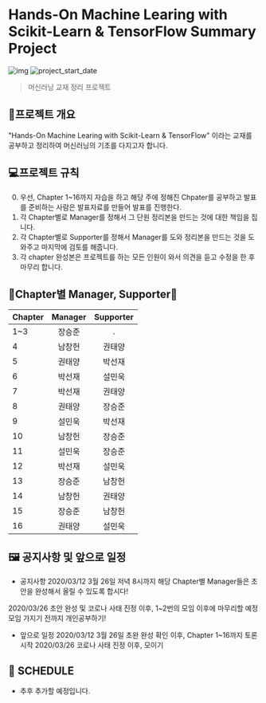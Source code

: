 #  Hands-On Machine Learing with Scikit-Learn & TensorFlow Summary Project 
![img](https://img.shields.io/badge/Summary--orange)     ![project_start_date](https://img.shields.io/badge/Project%20Start%20Date-2020--03--13-informational.svg)
> 머신러닝 교재 정리 프로젝트


## :memo:프로젝트 개요


 "Hands-On Machine Learing with Scikit-Learn & TensorFlow" 이라는 교재를 공부하고 정리하여 머신러닝의 기초를 다지고자 합니다.


## :computer:프로젝트 규칙
0. 우선, Chapter 1~16까지 자습을 하고 해당 주에 정해진 Chpater를 공부하고 발표를 준비하는 사람은 발표자료를 만들어 발표를 진행한다. 
1. 각 Chapter별로 Manager를 정해서 그 단원 정리본을 만드는 것에 대한 책임을 집니다.
2.  각 Chapter별로 Supporter를 정해서 Manager를 도와 정리본을 만드는 것을 도와주고 마지막에 검토를 해줍니다.
3. 각 chapter 완성본은 프로젝트를 하는 모든 인원이 와서 의견을 듣고 수정을 한 후 마무리 합니다.


## :man_dancing:Chapter별 Manager, Supporter:dancer:


| Chapter | Manager | Supporter |
|---|:---:|:---:|
|1~3|장승준| . |
|4|남창헌|권태양|
|5|권태양|박선재|
|6|박선재|설민욱|
|7|박선재|권태양|
|8|권태양|장승준|
|9|설민욱|박선재|
|10|남창헌|장승준|
|11|설민욱|장승준|
|12|박선재|설민욱|
|13|장승준|남창헌|
|14|남창헌|권태양|
|15|장승준|남창헌|
|16|권태양|설민욱|



## :framed_picture: 공지사항 및 앞으로 일정</STRONG>
* 공지사항
2020/03/12
3월 26일 저녁 8시까지 해당 Chapter별 Manager들은 초안을 완성해서 올릴 수 있도록 합시다!

2020/03/26
초안 완성 및 코로나 사태 진정 이후, 1~2번의 모임 이후에 마무리할 예정
모임 가지기 전까지 개인공부하기! 

* 앞으로 일정
2020/03/12 3월 26일 초완 완성 확인 이후, Chapter 1~16까지 토론 시작
2020/03/26 코로나 사태 진정 이후, 모이기

## :footprints: SCHEDULE
* 추후 추가할 예정입니다.
 